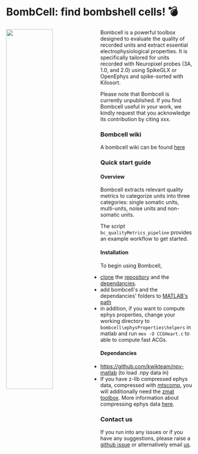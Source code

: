# BombCell: find bombshell cells! 💣

<img align="left" src="https://github.com/Julie-Fabre/bombcell/blob/master/images/bombcell_logo_crop_small_flame.png" width=50% height=50%>

Bombcell is a powerful toolbox designed to evaluate the quality of recorded units and extract essential electrophysiological properties. It is specifically tailored for units recorded with Neuropixel probes (3A, 1.0, and 2.0) using SpikeGLX or OpenEphys and spike-sorted with Kilosort.

Please note that Bombcell is currently unpublished. If you find Bombcell useful in your work, we kindly request that you acknowledge its contribution by citing xxx.

### Bombcell wiki

A bombcell wiki can be found [here](https://github.com/Julie-Fabre/bombcell/wiki)

### Quick start guide

#### Overview

Bombcell extracts relevant quality metrics to categorize units into three categories: single somatic units, multi-units, noise units and non-somatic units.

The script `bc_qualityMetrics_pipeline` provides an example workflow to get started.

#### Installation

To begin using Bombcell, 
- [clone](https://docs.github.com/en/repositories/creating-and-managing-repositories/cloning-a-repository) the [repository](https://github.com/Julie-Fabre/bombcell/bombcell) and the [dependancies](#Dependancies).
- add bombcell's and the dependancies' folders to [MATLAB's path](https://uk.mathworks.com/help/matlab/ref/pathtool.html)
- in addition, if you want to compute ephys properties, change your working directory to `bombcell\ephysProperties\helpers` in matlab and run `mex -O CCGHeart.c` to able to compute fast ACGs.

#### Dependancies

- https://github.com/kwikteam/npy-matlab (to load .npy data in)
- If you have z-lib compressed ephys data, compressed with [mtscomp](https://github.com/int-brain-lab/mtscomp), you will additionally need the [zmat toolbox](https://uk.mathworks.com/matlabcentral/fileexchange/71434-zmat). More information about compressing ephys data [here](https://www.biorxiv.org/content/biorxiv/early/2023/05/24/2023.05.22.541700.full.pdf?%3Fcollection=). 

### Contact us

If you run into any issues or if you have any suggestions, please raise a [github issue](https://github.com/Julie-Fabre/bombcell/issues) or alternatively email [us](mailto:julie.mfabre@gmail.com).
